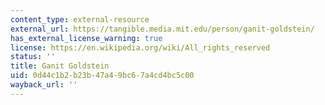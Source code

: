 ```yaml
---
content_type: external-resource
external_url: https://tangible.media.mit.edu/person/ganit-goldstein/
has_external_license_warning: true
license: https://en.wikipedia.org/wiki/All_rights_reserved
status: ''
title: Ganit Goldstein
uid: 0d44c1b2-b23b-47a4-9bc6-7a4cd4bc5c00
wayback_url: ''
---
```

